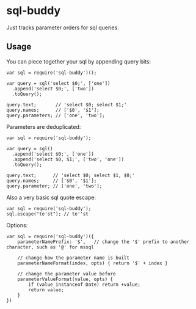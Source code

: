 # sql-buddy

Just tracks parameter orders for sql queries.

## Usage

You can piece together your sql by appending query bits:

    var sql = require('sql-buddy')();

    var query = sql('select $0;', ['one'])
      .append('select $0;', ['two'])
      .toQuery();

    query.text;       // 'select $0; select $1;'
    query.names;      // ['$0', '$1'];
    query.parameters; // ['one', 'two'];

Parameters are deduplicated:

    var sql = require('sql-buddy');

    var query = sql()
      .append('select $0;', ['one'])
      .append('select $0, $1;', ['two', 'one'])
      .toQuery();

    query.text;      // 'select $0; select $1, $0;'
    query.names;     // ['$0', '$1'];
    query.parameter; // ['one', 'two'];

Also a very basic sql quote escape:

    var sql = require('sql-buddy');
    sql.escape("te'st"); // te''st

Options:

    var sql = require('sql-buddy')({
        parameterNamePrefix: '$',   // change the '$' prefix to another character, such as '@' for mssql
        
        // change how the parameter name is built
        parameterNameFormat(index, opts) { return '$' + index }

        // change the parameter value before 
        parameterValueFormat(value, opts) {
            if (value instanceof Date) return +value;
            return value;
        }
    })

